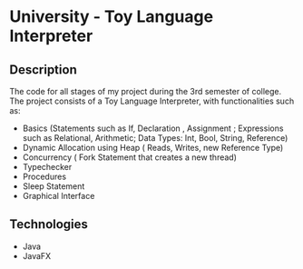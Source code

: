 # University - Toy Language Interpreter
## Description
  The code for all stages of my project during the 3rd semester of college. The project consists of a Toy Language Interpreter, with functionalities such as:
  - Basics (Statements such as If, Declaration , Assignment ; Expressions such as Relational, Arithmetic; Data Types: Int, Bool, String, Reference)
  - Dynamic Allocation using Heap ( Reads, Writes, new Reference Type)
  - Concurrency ( Fork Statement that creates a new thread)
  - Typechecker
  - Procedures
  - Sleep Statement
  - Graphical Interface
## Technologies
  - Java
  - JavaFX
